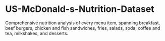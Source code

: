 # US-McDonald-s-Nutrition-Dataset
Comprehensive nutrition analysis of every menu item, spanning breakfast, beef burgers, chicken and fish sandwiches, fries, salads, soda, coffee and tea, milkshakes, and desserts.
